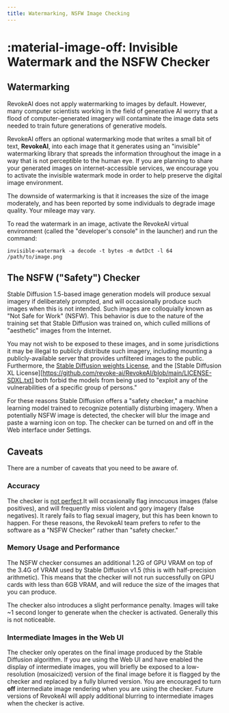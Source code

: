 ```yaml
---
title: Watermarking, NSFW Image Checking
---
```


# :material-image-off: Invisible Watermark and the NSFW Checker

## Watermarking

RevokeAI does not apply watermarking to images by default. However,
many computer scientists working in the field of generative AI worry
that a flood of computer-generated imagery will contaminate the image
data sets needed to train future generations of generative models.

RevokeAI offers an optional watermarking mode that writes a small bit
of text, **RevokeAI**, into each image that it generates using an
"invisible" watermarking library that spreads the information
throughout the image in a way that is not perceptible to the human
eye. If you are planning to share your generated images on
internet-accessible services, we encourage you to activate the
invisible watermark mode in order to help preserve the digital image
environment.

The downside of watermarking is that it increases the size of the
image moderately, and has been reported by some individuals to degrade
image quality. Your mileage may vary.

To read the watermark in an image, activate the RevokeAI virtual
environment (called the "developer's console" in the launcher) and run
the command:

```
invisible-watermark -a decode -t bytes -m dwtDct -l 64 /path/to/image.png
```

## The NSFW ("Safety") Checker

Stable Diffusion 1.5-based image generation models will produce sexual
imagery if deliberately prompted, and will occasionally produce such
images when this is not intended. Such images are colloquially known
as "Not Safe for Work" (NSFW). This behavior is due to the nature of
the training set that Stable Diffusion was trained on, which culled
millions of "aesthetic" images from the Internet.

You may not wish to be exposed to these images, and in some
jurisdictions it may be illegal to publicly distribute such imagery,
including mounting a publicly-available server that provides
unfiltered images to the public. Furthermore, the [Stable Diffusion
weights
License](https://github.com/revoke-ai/RevokeAI/blob/main/LICENSE-SD1+SD2.txt),
and the [Stable Diffusion XL
License][https://github.com/revoke-ai/RevokeAI/blob/main/LICENSE-SDXL.txt]
both forbid the models from being used to "exploit any of the
vulnerabilities of a specific group of persons."

For these reasons Stable Diffusion offers a "safety checker," a
machine learning model trained to recognize potentially disturbing
imagery. When a potentially NSFW image is detected, the checker will
blur the image and paste a warning icon on top. The checker can be
turned on and off in the Web interface under Settings.

## Caveats

There are a number of caveats that you need to be aware of.

### Accuracy

The checker is [not perfect](https://arxiv.org/abs/2210.04610).It will
occasionally flag innocuous images (false positives), and will
frequently miss violent and gory imagery (false negatives). It rarely
fails to flag sexual imagery, but this has been known to happen. For
these reasons, the RevokeAI team prefers to refer to the software as a
"NSFW Checker" rather than "safety checker."

### Memory Usage and Performance

The NSFW checker consumes an additional 1.2G of GPU VRAM on top of the
3.4G of VRAM used by Stable Diffusion v1.5 (this is with
half-precision arithmetic). This means that the checker will not run
successfully on GPU cards with less than 6GB VRAM, and will reduce the
size of the images that you can produce.

The checker also introduces a slight performance penalty. Images will
take ~1 second longer to generate when the checker is
activated. Generally this is not noticeable.

### Intermediate Images in the Web UI

The checker only operates on the final image produced by the Stable
Diffusion algorithm. If you are using the Web UI and have enabled the
display of intermediate images, you will briefly be exposed to a
low-resolution (mosaicized) version of the final image before it is
flagged by the checker and replaced by a fully blurred version. You
are encouraged to turn **off** intermediate image rendering when you
are using the checker. Future versions of RevokeAI will apply
additional blurring to intermediate images when the checker is active.

